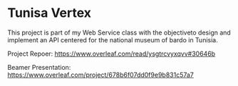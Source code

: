 # Tunisa Vertex

This project is part of my Web Service class with the objectiveto design and implement an API centered for the national museum of bardo in Tunisia.

Project Repoer: https://www.overleaf.com/read/ysgtrcvyxqvv#30646b

Beamer Presentation: https://www.overleaf.com/project/678b6f07dd0f9e9b831c57a7
